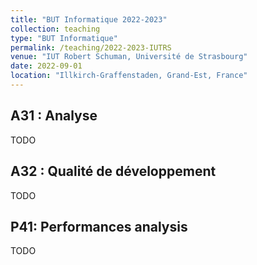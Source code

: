 ```yaml
---
title: "BUT Informatique 2022-2023"
collection: teaching
type: "BUT Informatique"
permalink: /teaching/2022-2023-IUTRS
venue: "IUT Robert Schuman, Université de Strasbourg"
date: 2022-09-01
location: "Illkirch-Graffenstaden, Grand-Est, France"
---
```


## A31 : Analyse

TODO

## A32 : Qualité de développement

TODO

## P41: Performances analysis

TODO